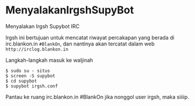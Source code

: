 # MenyalakanIrgshSupyBot
Menyalakan Irgsh Supybot IRC

Irgsh ini bertujuan untuk mencatat riwayat percakapan yang berada di irc.blankon.in `#BlankOn`, dan nantinya akan tercatat dalam web `http://irclog.blankon.in`

Langkah-langkah masuk ke waljinah

```
$ sudo su - situs
$ screen -S supybot
$ cd supybot
$ supybot irgsh.conf
```

Pantau ke ruang irc.blankon.in #BlankOn jika nonggol user irgsh, maka siiiip.
 
